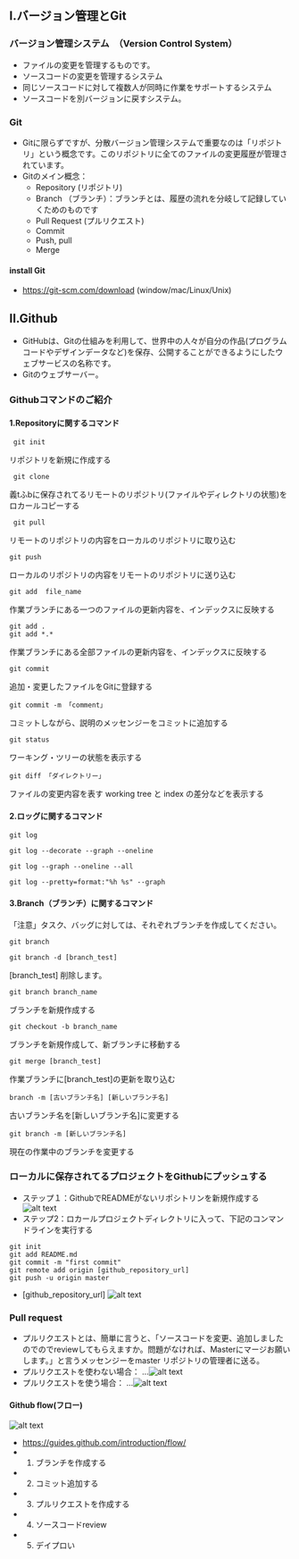 
## I.バージョン管理とGit

### バージョン管理システム　（Version Control System）
- ファイルの変更を管理するものです。
- ソースコードの変更を管理するシステム
- 同じソースコードに対して複数人が同時に作業をサポートするシステム
- ソースコードを別バージョンに戻すシステム。

### Git
- Gitに限らずですが、分散バージョン管理システムで重要なのは「リポジトリ」という概念です。このリポジトリに全てのファイルの変更履歴が管理されています。
- Gitのメイン概念：
	+ Repository (リポジトリ)
	+ Branch （ブランチ）：ブランチとは、履歴の流れを分岐して記録していくためのものです
	+ Pull Request (プルリクエスト)
	+ Commit
	+ Push, pull
	+ Merge

#### install Git
- https://git-scm.com/download (window/mac/Linux/Unix)

## II.Github
- GitHubは、Gitの仕組みを利用して、世界中の人々が自分の作品(プログラムコードやデザインデータなど)を保存、公開することができるようにしたウェブサービスの名称です。
- Gitのウェブサーバー。

### Githubコマンドのご紹介

#### 1.Repositoryに関するコマンド
```
 git init
```
リポジトリを新規に作成する
```
 git clone
```
義tふbに保存されてるリモートのリポジトリ(ファイルやディレクトリの状態)をロカールコピーする
```
 git pull
```
リモートのリポジトリの内容をローカルのリポジトリに取り込む
```
git push
```
ローカルのリポジトリの内容をリモートのリポジトリに送り込む
```
git add  file_name
```
作業ブランチにある一つのファイルの更新内容を、インデックスに反映する
```
git add . 
git add *.*
```
作業ブランチにある全部ファイルの更新内容を、インデックスに反映する
```
git commit 
```
追加・変更したファイルをGitに登録する

```
git commit -m 「comment」
```
コミットしながら、説明のメッセンジーをコミットに追加する
```
git status
```
ワーキング・ツリーの状態を表示する

```
git diff 「ダイレクトリー」
```
ファイルの変更内容を表す
working tree と index の差分などを表示する

#### 2.ロッグに関するコマンド

```
git log
```
```
git log --decorate --graph --oneline
```
```
git log --graph --oneline --all
```
```
git log --pretty=format:"%h %s" --graph
```

#### 3.Branch（ブランチ）に関するコマンド
 「注意」タスク、バッグに対しては、それぞれブランチを作成してください。

```
git branch
```

```
git branch -d [branch_test]
```
[branch_test] 削除します。

```
git branch branch_name
```
ブランチを新規作成する

```
git checkout -b branch_name
```
ブランチを新規作成して、新ブランチに移動する

```
git merge [branch_test]
```
作業ブランチに[branch_test]の更新を取り込む
```
branch -m [古いブランチ名] [新しいブランチ名]
```
古いブランチ名を[新しいブランチ名]に変更する
```
git branch -m [新しいブランチ名]
```
現在の作業中のブランチを変更する

### ローカルに保存されてるプロジェクトをGithubにプッシュする
- ステップ１：GithubでREADMEがないリポシトリンを新規作成する
![alt text](https://github.com/voiceJapan/TrainningGuide/blob/master/Git/gitRepo.png "github repo Readme")
- ステップ2：ロカールプロジェクトディレクトリに入って、下記のコンマンドラインを実行する
```
git init
git add README.md
git commit -m "first commit"
git remote add origin [github_repository_url]
git push -u origin master

```
- [github_repository_url]
![alt text](https://github.com/voiceJapan/TrainningGuide/blob/master/Git/repoURL.png "repo URL")

### Pull request
- プルリクエストとは、簡単に言うと、「ソースコードを変更、追加しましたのでのでreviewしてもらえますか。問題がなければ、Masterにマージお願いします。」と言うメッセンジーをmaster  リポジトリの管理者に送る。
- プルリクエストを使わない場合：
...![alt text](https://github.com/voiceJapan/TrainningGuide/blob/master/Git/normalflow.png "normal flow")
- プルリクエストを使う場合：
...![alt text](https://github.com/voiceJapan/TrainningGuide/blob/master/Git/branchflow.png "branch flow")

#### Github flow(フロー)
![alt text](https://github.com/voiceJapan/TrainningGuide/blob/master/Git/githubFlow.png "github flow")
- https://guides.github.com/introduction/flow/
- 1. ブランチを作成する
- 2. コミット追加する
- 3. プルリクエストを作成する
- 4. ソースコードreview
- 5. デイプロい



